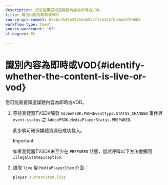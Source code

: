 ```yaml
---
description: 您可能需要知道媒體內容為即時或VOD。
title: 識別內容為即時或VOD
source-git-commit: 02ebc3548a254b2a6554f1ab34afbb3ea5f09bb8
workflow-type: tm+mt
source-wordcount: '85'
ht-degree: 0%

---
```


# 識別內容為即時或VOD{#identify-whether-the-content-is-live-or-vod}

您可能需要知道媒體內容為即時或VOD。

1. 等待瀏覽器TVSDK觸發 `AdobePSDK.PSDKEventType.STATUS_CHANGED` 事件與 `event.status` 之 `AdobePSDK.MediaPlayerStatus.PREPARED`.

   此步驟可確保媒體資源已成功載入。

   >[!IMPORTANT]
   >
   >如果瀏覽器TVSDK未至少在 `PREPARED` 狀態，嘗試呼叫以下方法會擲回 `IllegalStateException`.

1. 讀取 `live` 從 `MediaPlayerItem` 介面：

   ```js
   player.currentItem.live
   ```
